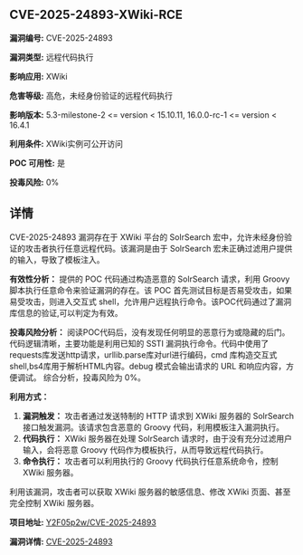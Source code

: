 ## CVE-2025-24893-XWiki-RCE

**漏洞编号:** CVE-2025-24893

**漏洞类型:** 远程代码执行

**影响应用:** XWiki

**危害等级:** 高危，未经身份验证的远程代码执行

**影响版本:** 5.3-milestone-2 <= version < 15.10.11, 16.0.0-rc-1 <= version < 16.4.1

**利用条件:** XWiki实例可公开访问

**POC 可用性:** 是

**投毒风险:** 0%

## 详情

CVE-2025-24893 漏洞存在于 XWiki 平台的 SolrSearch 宏中，允许未经身份验证的攻击者执行任意远程代码。该漏洞是由于 SolrSearch 宏未正确过滤用户提供的输入，导致了模板注入。

**有效性分析：**
提供的 POC 代码通过构造恶意的 SolrSearch 请求，利用 Groovy 脚本执行任意命令来验证漏洞的存在。该 POC 首先测试目标是否易受攻击，如果易受攻击，则进入交互式 shell，允许用户远程执行命令。该POC代码通过了漏洞库信息的验证,可以判定为有效。

**投毒风险分析：**
阅读POC代码后，没有发现任何明显的恶意行为或隐藏的后门。代码逻辑清晰，主要功能是利用已知的 SSTI 漏洞执行命令。代码中使用了requests库发送http请求，urllib.parse库对url进行编码，cmd 库构造交互式shell,bs4库用于解析HTML内容。debug 模式会输出请求的 URL 和响应内容，方便调试。 综合分析，投毒风险为 0%。

**利用方式：**

1.  **漏洞触发：**  攻击者通过发送特制的 HTTP 请求到 XWiki 服务器的 SolrSearch 接口触发漏洞。该请求包含恶意的 Groovy 代码，利用模板注入漏洞执行。
2.  **代码执行：**  XWiki 服务器在处理 SolrSearch 请求时，由于没有充分过滤用户输入，会将恶意 Groovy 代码作为模板执行，从而导致远程代码执行。
3.  **命令执行：**  攻击者可以利用执行的 Groovy 代码执行任意系统命令，控制 XWiki 服务器。

利用该漏洞，攻击者可以获取 XWiki 服务器的敏感信息、修改 XWiki 页面、甚至完全控制 XWiki 服务器。 

**项目地址:** [Y2F05p2w/CVE-2025-24893](https://github.com/Y2F05p2w/CVE-2025-24893)

**漏洞详情:** [CVE-2025-24893](https://nvd.nist.gov/vuln/detail/CVE-2025-24893)